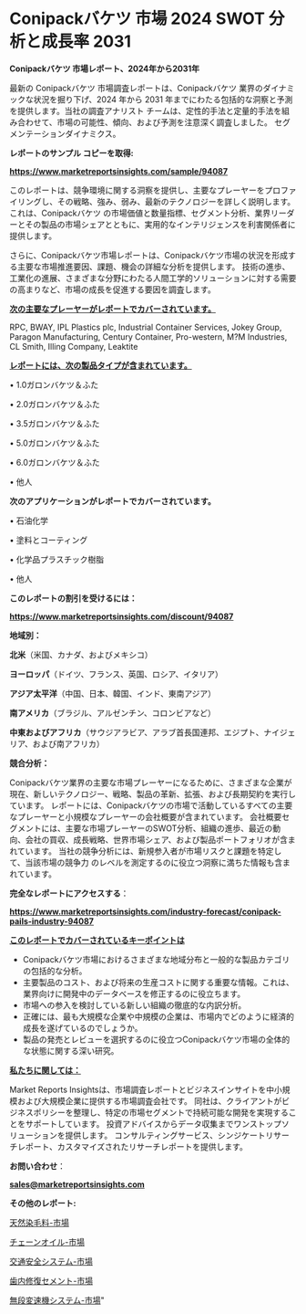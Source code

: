 # Conipackバケツ 市場 2024 SWOT 分析と成長率 2031

<strong>Conipackバケツ 市場レポート、2024年から2031年</strong>

最新の Conipackバケツ 市場調査レポートは、Conipackバケツ 業界のダイナミックな状況を掘り下げ、2024 年から 2031 年までにわたる包括的な洞察と予測を提供します。当社の調査アナリスト チームは、定性的手法と定量的手法を組み合わせて、市場の可能性、傾向、および予測を注意深く調査しました。 セグメンテーションダイナミクス。



<strong>レポートのサンプル コピーを取得:</strong> <a href=https://www.marketreportsinsights.com/sample/94087>

<strong><u>https://www.marketreportsinsights.com/sample/94087</u></strong></a>

このレポートは、競争環境に関する洞察を提供し、主要なプレーヤーをプロファイリングし、その戦略、強み、弱み、最新のテクノロジーを詳しく説明します。 これは、Conipackバケツ の市場価値と数量指標、セグメント分析、業界リーダーとその製品の市場シェアとともに、実用的なインテリジェンスを利害関係者に提供します。

さらに、Conipackバケツ市場レポートは、Conipackバケツ市場の状況を形成する主要な市場推進要因、課題、機会の詳細な分析を提供します。 技術の進歩、工業化の進展、さまざまな分野にわたる人間工学的ソリューションに対する需要の高まりなど、市場の成長を促進する要因を調査します。



<strong><u>次の主要なプレーヤーがレポートでカバーされています。</u></strong>

RPC, BWAY, IPL Plastics plc, Industrial Container Services, Jokey Group, Paragon Manufacturing, Century Container, Pro-western, M?M Industries, CL Smith, Illing Company, Leaktite



<strong><u><b>レポートには、次の製品タイプが含まれています。</b></u></strong>

• 1.0ガロンバケツ＆ふた

• 2.0ガロンバケツ＆ふた

• 3.5ガロンバケツ＆ふた

• 5.0ガロンバケツ＆ふた

• 6.0ガロンバケツ＆ふた

• 他人



<strong><b>次のアプリケーションがレポートでカバーされています。</b></strong>

• 石油化学

• 塗料とコーティング

• 化学品プラスチック樹脂

• 他人



<strong><b>このレポートの割引を受けるには：</b></strong><a href=https://www.marketreportsinsights.com/discount/94087>

<strong><u>https://www.marketreportsinsights.com/discount/94087</u></strong></a>



<strong>地域別：</strong>



<strong>北米</strong>（米国、カナダ、およびメキシコ）



<strong>ヨーロッパ</strong>（ドイツ、フランス、英国、ロシア、イタリア）



<strong>アジア太平洋</strong>（中国、日本、韓国、インド、東南アジア）



<strong>南アメリカ</strong>（ブラジル、アルゼンチン、コロンビアなど）



<strong>中東およびアフリカ</strong>（サウジアラビア、アラブ首長国連邦、エジプト、ナイジェリア、および南アフリカ）



<strong>競合分析：</strong>

Conipackバケツ業界の主要な市場プレーヤーになるために、さまざまな企業が現在、新しいテクノロジー、戦略、製品の革新、拡張、および長期契約を実行しています。 レポートには、Conipackバケツの市場で活動しているすべての主要なプレーヤーと小規模なプレーヤーの会社概要が含まれています。 会社概要セグメントには、主要な市場プレーヤーのSWOT分析、組織の進歩、最近の動向、会社の買収、成長戦略、世界市場シェア、および製品ポートフォリオが含まれています。 当社の競争分析には、新規参入者が市場リスクと課題を特定して、当該市場の競争力 のレベルを測定するのに役立つ洞察に満ちた情報も含まれています。



<strong>完全なレポートにアクセスする</strong>：

<a href=https://www.marketreportsinsights.com/industry-forecast/conipack-pails-industry-94087>

<strong><u>https://www.marketreportsinsights.com/industry-forecast/conipack-pails-industry-94087</u></strong></a>



<strong><u><b>このレポートでカバーされているキーポイントは</b></u></strong>
<ul>
  <li>Conipackバケツ市場におけるさまざまな地域分布と一般的な製品カテゴリの包括的な分析。</li>
  <li>主要製品のコスト、および将来の生産コストに関する重要な情報。これは、業界向けに開発中のデータベースを修正するのに役立ちます。</li>
  <li>市場への参入を検討している新しい組織の徹底的な内訳分析。</li>
  <li>正確には、最も大規模な企業や中規模の企業は、市場内でどのように経済的成長を遂げているのでしょうか。</li>
  <li>製品の発売とレビューを選択するのに役立つConipackバケツ市場の全体的な状態に関する深い研究。</li>
</ul>


<strong><u><b>私たちに関しては：</b></u></strong>

Market Reports Insightsは、市場調査レポートとビジネスインサイトを中小規模および大規模企業に提供する市場調査会社です。 同社は、クライアントがビジネスポリシーを整理し、特定の市場セグメントで持続可能な開発を実現することをサポートしています。 投資アドバイスからデータ収集までワンストップソリューションを提供します。 コンサルティングサービス、シンジケートリサーチレポート、カスタマイズされたリサーチレポートを提供します。



<strong><b>お問い合わせ</b></strong>：

<a href=mailto:sales@marketreportsinsights.com>

<strong><u>sales@marketreportsinsights.com</u></strong></a>



<strong>その他のレポート:</strong>

<a href=https://www.linkedin.com/pulse/天然染毛料-市場-2030-年までの需要に焦点を当てた-2023-年調査レポート-3aouf/>天然染毛料-市場</a>

<a href=https://www.linkedin.com/pulse/チェーンオイル-市場-2023-最新の-cagr-および成長分析-2030-kowqf/>チェーンオイル-市場</a>

<a href=https://www.linkedin.com/pulse/交通安全システム-市場-2023-推進要因と成長機会-2030-data-dive-discoveries-24-analysis-5nw6f/>交通安全システム-市場</a>

<a href=https://www.linkedin.com/pulse/歯内修復セメント-市場-2023-年のダイナミクスとビジネストレンド-2030-6hcwf/>歯内修復セメント-市場</a>

<a href=https://www.linkedin.com/pulse/無段変速機システム-市場-2023-swot-分析と最新イノベーション-2030-6t7kf/>無段変速機システム-市場</a>"
